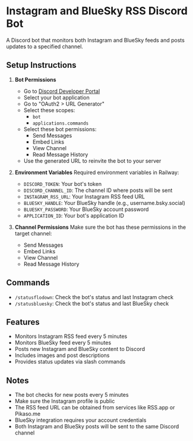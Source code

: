 # Instagram and BlueSky RSS Discord Bot

A Discord bot that monitors both Instagram and BlueSky feeds and posts updates to a specified channel.

## Setup Instructions

1. **Bot Permissions**
   - Go to [Discord Developer Portal](https://discord.com/developers/applications)
   - Select your bot application
   - Go to "OAuth2 > URL Generator"
   - Select these scopes:
     - `bot`
     - `applications.commands`
   - Select these bot permissions:
     - Send Messages
     - Embed Links
     - View Channel
     - Read Message History
   - Use the generated URL to reinvite the bot to your server

2. **Environment Variables**
   Required environment variables in Railway:
   - `DISCORD_TOKEN`: Your bot's token
   - `DISCORD_CHANNEL_ID`: The channel ID where posts will be sent
   - `INSTAGRAM_RSS_URL`: Your Instagram RSS feed URL
   - `BLUESKY_HANDLE`: Your BlueSky handle (e.g., username.bsky.social)
   - `BLUESKY_PASSWORD`: Your BlueSky account password
   - `APPLICATION_ID`: Your bot's application ID

3. **Channel Permissions**
   Make sure the bot has these permissions in the target channel:
   - Send Messages
   - Embed Links
   - View Channel
   - Read Message History

## Commands
- `/statusflodown`: Check the bot's status and last Instagram check
- `/statusbluesky`: Check the bot's status and last BlueSky check

## Features
- Monitors Instagram RSS feed every 5 minutes
- Monitors BlueSky feed every 5 minutes
- Posts new Instagram and BlueSky content to Discord
- Includes images and post descriptions
- Provides status updates via slash commands

## Notes
- The bot checks for new posts every 5 minutes
- Make sure the Instagram profile is public
- The RSS feed URL can be obtained from services like RSS.app or Pikaso.me
- BlueSky integration requires your account credentials
- Both Instagram and BlueSky posts will be sent to the same Discord channel